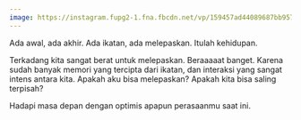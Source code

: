 ```yaml
---
image: https://instagram.fupg2-1.fna.fbcdn.net/vp/159457ad44089687bb9571f5f1f9b16d/5CE6E5DD/t51.2885-15/e35/51962020_238891410347524_8467481023399266704_n.jpg?_nc_ht=instagram.fupg2-1.fna.fbcdn.net&_nc_cat=104
---
```


Ada awal, ada akhir. Ada ikatan, ada melepaskan. Itulah kehidupan.

Terkadang kita sangat berat untuk melepaskan. Beraaaaat banget. Karena sudah banyak memori yang tercipta dari ikatan, dan interaksi yang sangat intens antara kita. Apakah aku bisa melepaskan? Apakah kita bisa saling terpisah?

Hadapi masa depan dengan optimis apapun perasaanmu saat ini.